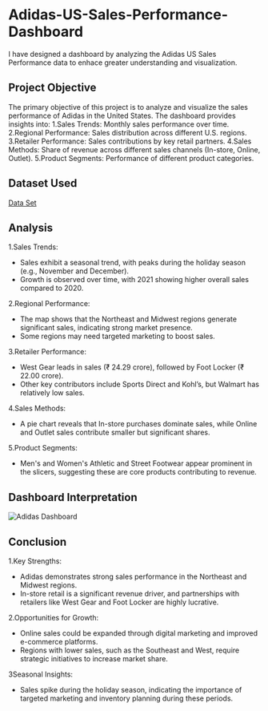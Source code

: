 # Adidas-US-Sales-Performance-Dashboard
I have designed a dashboard by analyzing the Adidas US Sales Performance data to enhace greater understanding and visualization.
## Project Objective
The primary objective of this project is to analyze and visualize the sales performance of Adidas in the United States. The dashboard provides insights into:
1.Sales Trends: Monthly sales performance over time.
2.Regional Performance: Sales distribution across different U.S. regions.
3.Retailer Performance: Sales contributions by key retail partners.
4.Sales Methods: Share of revenue across different sales channels (In-store, Online, Outlet).
5.Product Segments: Performance of different product categories.

## Dataset Used
<a href="https://github.com/Linu-1234/Adidas-US-Sales-Performance-Dashboard/blob/main/Adidas-Dashboard-START.xlsx">Data Set</a>

## Analysis
1.Sales Trends:
- Sales exhibit a seasonal trend, with peaks during the holiday season (e.g., November and December).
- Growth is observed over time, with 2021 showing higher overall sales compared to 2020.

2.Regional Performance:
- The map shows that the Northeast and Midwest regions generate significant sales, indicating strong market presence.
- Some regions may need targeted marketing to boost sales.

3.Retailer Performance:
- West Gear leads in sales (₹ 24.29 crore), followed by Foot Locker (₹ 22.00 crore).
- Other key contributors include Sports Direct and Kohl’s, but Walmart has relatively low sales.

4.Sales Methods:
- A pie chart reveals that In-store purchases dominate sales, while Online and Outlet sales contribute smaller but significant shares.

5.Product Segments:
- Men's and Women's Athletic and Street Footwear appear prominent in the slicers, suggesting these are core products contributing to revenue.

## Dashboard Interpretation
![Adidas Dashboard](https://github.com/user-attachments/assets/ab11db54-a7ea-4027-8859-f6ae59fc8527)

## Conclusion
1.Key Strengths:
- Adidas demonstrates strong sales performance in the Northeast and Midwest regions.
- In-store retail is a significant revenue driver, and partnerships with retailers like West Gear and Foot Locker are highly lucrative.

2.Opportunities for Growth:
- Online sales could be expanded through digital marketing and improved e-commerce platforms.
- Regions with lower sales, such as the Southeast and West, require strategic initiatives to increase market share.

3Seasonal Insights:
- Sales spike during the holiday season, indicating the importance of targeted marketing and inventory planning during these periods.
